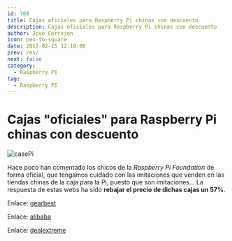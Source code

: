 ```yaml
---
id: 768
title: Cajas oficiales para Raspberry Pi chinas con descuento
description: Cajas oficiales para Raspberry Pi chinas con descuento
author: Jose Cerrejon
icon: pen-to-square
date: 2017-02-15 12:10:00
prev: /es/
next: false
category:
  - Raspberry PI
tag:
  - Raspberry PI
---
```


# Cajas "oficiales" para Raspberry Pi chinas con descuento

![casePi](/images/2017/02/casePi.png)

Hace poco han comentado los chicos de la *Raspberry Pi Foundation* de forma oficial, que tengamos cuidado con las imitaciones que venden en las tiendas chinas de la caja para la Pi, puesto que son imitaciones... La respuesta de estas webs ha sido **rebajar el precio de dichas cajas un 57%**.

Enlace: [gearbest](http://www.gearbest.com/raspberry-pi/pp_391810.html?wid=21)

Enlace: [alibaba](https://www.alibaba.com/product-detail/official-raspberry-pi-3-case-pi_60460460173.html)

Enlace: [dealextreme](http://www.dx.com/es/p/raspberry-pi-abs-case-for-raspberry-pi-3-model-b-only-white-red-428359)